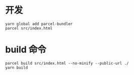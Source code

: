 # 开发

```
yarn global add parcel-bundler
parcel src/index.html

```

# build 命令

```
parcel build src/index.html --no-minify --public-url ./
yarn build

```